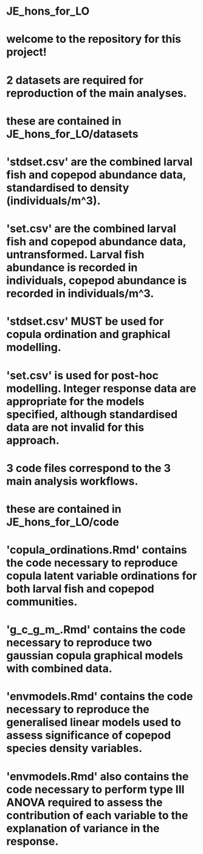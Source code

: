 # JE_hons_for_LO

# welcome to the repository for this project!
# 2 datasets are required for reproduction of the main analyses.
# these are contained in JE_hons_for_LO/datasets

# 'stdset.csv' are the combined larval fish and copepod abundance data, standardised to density (individuals/m^3).
# 'set.csv' are the combined larval fish and copepod abundance data, untransformed. Larval fish abundance is recorded in individuals, copepod abundance is recorded in individuals/m^3. 

# 'stdset.csv' MUST be used for copula ordination and graphical modelling. 

# 'set.csv' is used for post-hoc modelling. Integer response data are appropriate for the models specified, although standardised data are not invalid for this approach. 

# 3 code files correspond to the 3 main analysis workflows.
# these are contained in JE_hons_for_LO/code


# 'copula_ordinations.Rmd' contains the code necessary to reproduce copula latent variable ordinations for both larval fish and copepod communities.
# 'g_c_g_m_.Rmd' contains the code necessary to reproduce two gaussian copula graphical models with combined data.
# 'envmodels.Rmd' contains the code necessary to reproduce the generalised linear models used to assess significance of copepod species density variables. 
# 'envmodels.Rmd' also contains the code necessary to perform type III ANOVA required to assess the contribution of each variable to the explanation of variance in the response.

 